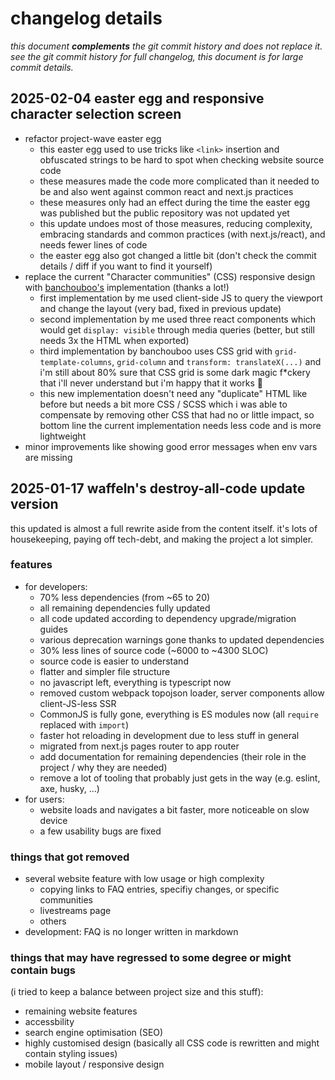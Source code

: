# changelog details

_this document ***complements*** the git commit history and does not replace it. see the git commit history for full changelog, this document is for large commit details._

## 2025-02-04 easter egg and responsive character selection screen

- refactor project-wave easter egg
  - this easter egg used to use tricks like `<link>` insertion and obfuscated strings to be hard to spot when checking website source code
  - these measures made the code more complicated than it needed to be and also went against common react and next.js practices
  - these measures only had an effect during the time the easter egg was published but the public repository was not updated yet
  - this update undoes most of those measures, reducing complexity, embracing standards and common practices (with next.js/react), and needs fewer lines of code
  - the easter egg also got changed a little bit (don't check the commit details / diff if you want to find it yourself)
- replace the current "Character communities" (CSS) responsive design with [banchouboo's](https://banchouboo.neocities.org/) implementation (thanks a lot!)
  - first implementation by me used client-side JS to query the viewport and change the layout (very bad, fixed in previous update)
  - second implementation by me used three react components which would get `display: visible` through media queries (better, but still needs 3x the HTML when exported)
  - third implementation by banchouboo uses CSS grid with `grid-template-columns`, `grid-column` and `transform: translateX(...)` and i'm still about 80% sure that CSS grid is some dark magic f\*ckery that i'll never understand but i'm happy that it works 🙌
  - this new implementation doesn't need any "duplicate" HTML like before but needs a bit more CSS / SCSS which i was able to compensate by removing other CSS that had no or little impact, so bottom line the current implementation needs less code and is more lightweight
- minor improvements like showing good error messages when env vars are missing

## 2025-01-17 waffeln's destroy-all-code update version

this updated is almost a full rewrite aside from the content itself.
it's lots of housekeeping, paying off tech-debt, and making the project a lot simpler.

### features

- for developers:
  - 70% less dependencies (from ~65 to 20)
  - all remaining dependencies fully updated
  - all code updated according to dependency upgrade/migration guides
  - various deprecation warnings gone thanks to updated dependencies
  - 30% less lines of source code (~6000 to ~4300 SLOC)
  - source code is easier to understand
  - flatter and simpler file structure
  - no javascript left, everything is typescript now
  - removed custom webpack topojson loader, server components allow client-JS-less SSR
  - CommonJS is fully gone, everything is ES modules now (all `require` replaced with `import`)
  - faster hot reloading in development due to less stuff in general
  - migrated from next.js pages router to app router
  - add documentation for remaining dependencies (their role in the project / why they are needed)
  - remove a lot of tooling that probably just gets in the way (e.g. eslint, axe, husky, ...)
- for users:
  - website loads and navigates a bit faster, more noticeable on slow device
  - a few usability bugs are fixed

### things that got removed

- several website feature with low usage or high complexity
  - copying links to FAQ entries, specifiy changes, or specific communities
  - livestreams page
  - others
- development: FAQ is no longer written in markdown

### things that may have regressed to some degree or might contain bugs

(i tried to keep a balance between project size and this stuff):

- remaining website features
- accessbility
- search engine optimisation (SEO)
- highly customised design (basically all CSS code is rewritten and might contain styling issues)
- mobile layout / responsive design
